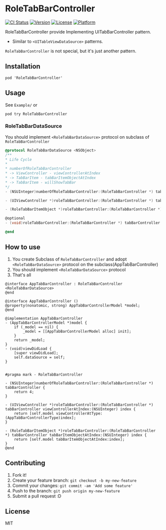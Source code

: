 # RoleTabBarController

[![CI Status](http://img.shields.io/travis/azu/RoleTabBarController.svg?style=flat)](https://travis-ci.org/azu/RoleTabBarController)
[![Version](https://img.shields.io/cocoapods/v/RoleTabBarController.svg?style=flat)](http://cocoadocs.org/docsets/RoleTabBarController)
[![License](https://img.shields.io/cocoapods/l/RoleTabBarController.svg?style=flat)](http://cocoadocs.org/docsets/RoleTabBarController)
[![Platform](https://img.shields.io/cocoapods/p/RoleTabBarController.svg?style=flat)](http://cocoadocs.org/docsets/RoleTabBarController)

RoleTabBarController provide Implementing UITabBarController pattern.

* Similar to `<UITableViewDataSource>` patterns.

`RoleTabBarController` is not special, but it's just another pattern.

## Installation

```
pod 'RoleTabBarController'
```

## Usage

See `Example/` or 

```
pod try RoleTabBarController
```

### RoleTabBarDataSource

You should implement `<RoleTabBarDataSource>` protocol on subclass of `RoleTabBarController`

``` objectivec
@protocol RoleTabBarDataSource <NSObject>
/**
* Life Cycle
*
* numberOfRoleTabBarController
* -> ViewController - viewControllerAtIndex
* -> TabBarItem - tabBarItemObjectAtIndex
* -> TabBarItem - willShowTabBar
*/
- (NSUInteger)numberOfRoleTabBarController:(RoleTabBarController *) tabBarController;

- (UIViewController *)roleTabBarController:(RoleTabBarController *) tabBarController viewControllerAtIndex:(NSUInteger) index;

- (RoleTabBarItemObject *)roleTabBarController:(RoleTabBarController *) tabBarController tabBarItemObjectAtIndex:(NSUInteger) index;

@optional
- (void)roleTabBarController:(RoleTabBarController *) tabBarController willShowTabBar:(UITabBarItem *) tabBarItem atIndex:(NSUInteger) index;

@end
```

## How to use

1. You create Subclass of `RoleTabBarController` and adopt `<RoleTabBarDataSource>` protocol on the subclass(AppTabBarController) 
2. You should implement `<RoleTabBarDataSource>` protocol
3. That's all

``` objc
@interface AppTabBarController : RoleTabBarController <RoleTabBarDataSource>
@end

@interface AppTabBarController ()
@property(nonatomic, strong) AppTabBarControllerModel *model;
@end

@implementation AppTabBarController
- (AppTabBarControllerModel *)model {
    if (_model == nil) {
        _model = [[AppTabBarControllerModel alloc] init];
    }
    return _model;
}
- (void)viewDidLoad {
    [super viewDidLoad];
    self.dataSource = self;
}


#pragma mark - RoleTabBarController

- (NSUInteger)numberOfRoleTabBarController:(RoleTabBarController *) tabBarController {
    return 4;
}

- (UIViewController *)roleTabBarController:(RoleTabBarController *) tabBarController viewControllerAtIndex:(NSUInteger) index {
    return [self.model viewControllerAtType:(AppTabBarControllerType)index];
}

- (RoleTabBarItemObject *)roleTabBarController:(RoleTabBarController *) tabBarController tabBarItemObjectAtIndex:(NSUInteger) index {
    return [self.model tabBarItemObjectAtIndex:index];
}
@end
```


## Contributing

1. Fork it!
2. Create your feature branch: `git checkout -b my-new-feature`
3. Commit your changes: `git commit -am 'Add some feature'`
4. Push to the branch: `git push origin my-new-feature`
5. Submit a pull request :D

## License

MIT